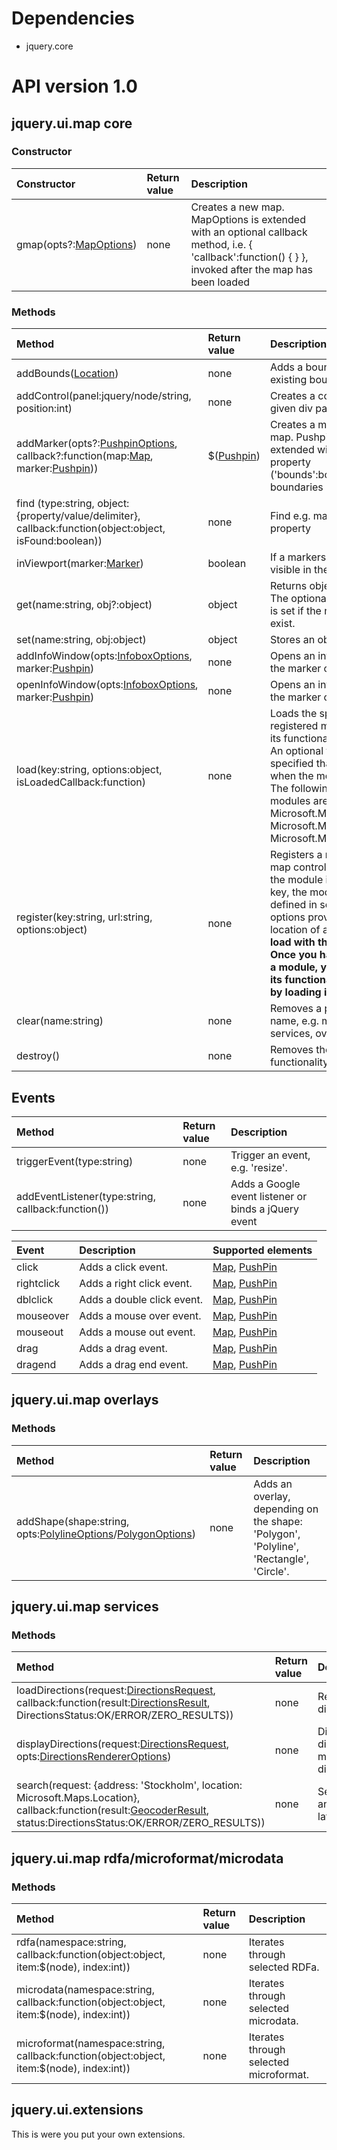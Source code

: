 # Dependencies #

  * jquery.core

# API version 1.0 #

## jquery.ui.map core ##

### Constructor ###

| **Constructor** | **Return value** | **Description** |
|:----------------|:-----------------|:----------------|
| gmap(opts?:[MapOptions](http://msdn.microsoft.com/en-us/library/gg427603.aspx)) | none             | Creates a new map. MapOptions is extended with an optional callback method, i.e. { 'callback':function() { } }, invoked after the map has been loaded |

### Methods ###

| **Method** | **Return value** | **Description** |
|:-----------|:-----------------|:----------------|
| addBounds([Location](http://msdn.microsoft.com/en-us/library/gg427612.aspx)) | none             | Adds a bound to the existing boundaries. |
| addControl(panel:jquery/node/string, position:int) | none             | Creates a control from the given div panel on the map. |
| addMarker(opts?:[PushpinOptions](http://msdn.microsoft.com/en-us/library/gg427629.aspx), callback?:function(map:[Map](http://msdn.microsoft.com/en-us/library/gg427609.aspx), marker:[Pushpin](http://msdn.microsoft.com/en-us/library/gg427615.aspx))) | $([Pushpin](http://msdn.microsoft.com/en-us/library/gg427615.aspx))  | Creates a marker on the map. PushpinOptions is extended with a bounds property ('bounds':boolean) to add boundaries  |
| find (type:string, object:{property/value/delimiter}, callback:function(object:object, isFound:boolean)) | none             | Find e.g. marker(s) by property |
| inViewport(marker:[Marker](http://code.google.com/intl/sv-SE/apis/maps/documentation/javascript/reference.html#Marker)) | boolean          | If a markers LatLng is visible in the viewport |
| get(name:string, obj?:object) | object           | Returns object by name. The optional obj parameter is set if the name does not exist.  |
| set(name:string, obj:object) | object           | Stores an object by name |
| addInfoWindow(opts:[InfoboxOptions](http://msdn.microsoft.com/en-us/library/gg675210.aspx), marker:[Pushpin](http://msdn.microsoft.com/en-us/library/gg427615.aspx)) | none             | Opens an info box bound to the marker on the map. |
| openInfoWindow(opts:[InfoboxOptions](http://msdn.microsoft.com/en-us/library/gg675210.aspx), marker:[Pushpin](http://msdn.microsoft.com/en-us/library/gg427615.aspx)) | none             | Opens an info box bound to the marker on the map. |
| load(key:string, options:object, isLoadedCallback:function) | none             | Loads the specified registered module, making its functionality available. An optional function can be specified that is called when the module is loaded. The following Bing Maps modules are available: Microsoft.Maps.Directions, Microsoft.Maps.Traffic, Microsoft.Maps.VenueMaps |
| register(key:string, url:string, options:object) | none             | Registers a module with the map control. The name of the module is specified in key, the module script is defined in scriptUrl, and the options provides the location of a **.css file to load with the module. Once you have registered a module, you can make its functionality available by loading it using load.**|
| clear(name:string) | none             | Removes a property list by name, e.g. markers, services, overlays |
| destroy()  | none             | Removes the map functionality. |

## Events ##

| **Method** | **Return value** | **Description** |
|:-----------|:-----------------|:----------------|
| triggerEvent(type:string) | none             | Trigger an event, e.g. 'resize'. |
| addEventListener(type:string, callback:function()) | none             | Adds a Google event listener or binds a jQuery event|

| **Event** | **Description** | **Supported elements** |
|:----------|:----------------|:-----------------------|
| click     | Adds a click event. | [Map](http://msdn.microsoft.com/en-us/library/gg427609.aspx), [PushPin](http://msdn.microsoft.com/en-us/library/gg427615.aspx)|
| rightclick | Adds a right click event. | [Map](http://msdn.microsoft.com/en-us/library/gg427609.aspx), [PushPin](http://msdn.microsoft.com/en-us/library/gg427615.aspx)|
| dblclick  | Adds a double click event. | [Map](http://msdn.microsoft.com/en-us/library/gg427609.aspx), [PushPin](http://msdn.microsoft.com/en-us/library/gg427615.aspx)|
| mouseover | Adds a mouse over event. | [Map](http://msdn.microsoft.com/en-us/library/gg427609.aspx), [PushPin](http://msdn.microsoft.com/en-us/library/gg427615.aspx)|
| mouseout  | Adds a mouse out event. | [Map](http://msdn.microsoft.com/en-us/library/gg427609.aspx), [PushPin](http://msdn.microsoft.com/en-us/library/gg427615.aspx)|
| drag      | Adds a drag event. | [Map](http://msdn.microsoft.com/en-us/library/gg427609.aspx), [PushPin](http://msdn.microsoft.com/en-us/library/gg427615.aspx)|
| dragend   | Adds a drag end event. | [Map](http://msdn.microsoft.com/en-us/library/gg427609.aspx), [PushPin](http://msdn.microsoft.com/en-us/library/gg427615.aspx)|

## jquery.ui.map overlays ##

### Methods ###

| **Method** | **Return value** | **Description** |
|:-----------|:-----------------|:----------------|
| addShape(shape:string, opts:[PolylineOptions](http://msdn.microsoft.com/en-us/library/gg427595.aspx)/[PolygonOptions](http://msdn.microsoft.com/en-us/library/gg427596.aspx)) | none             | Adds an overlay, depending on the shape: 'Polygon', 'Polyline', 'Rectangle', 'Circle'. |

## jquery.ui.map services ##

### Methods ###

| **Method** | **Return value** | **Description** |
|:-----------|:-----------------|:----------------|
| loadDirections(request:[DirectionsRequest](http://msdn.microsoft.com/en-us/library/hh312839.aspx), callback:function(result:[DirectionsResult](http://msdn.microsoft.com/en-us/library/gg636957.aspx), DirectionsStatus:OK/ERROR/ZERO\_RESULTS)) | none             | Returns directions. |
| displayDirections(request:[DirectionsRequest](http://msdn.microsoft.com/en-us/library/hh312839.aspx), opts:[DirectionsRendererOptions](http://msdn.microsoft.com/en-us/library/hh312832.aspx)) | none             | Displays directions on the map and/or in a div panel. |
| search(request: {address: 'Stockholm', location: Microsoft.Maps.Location}, callback:function(result:[GeocoderResult](http://msdn.microsoft.com/en-us/library/ff701714.aspx), status:DirectionsStatus:OK/ERROR/ZERO\_RESULTS)) | none             | Search addresses and latitude/longitude. |

## jquery.ui.map rdfa/microformat/microdata ##

### Methods ###

| **Method** | **Return value** | **Description** |
|:-----------|:-----------------|:----------------|
| rdfa(namespace:string, callback:function(object:object, item:$(node), index:int)) | none             | Iterates through selected RDFa. |
| microdata(namespace:string, callback:function(object:object, item:$(node), index:int)) | none             | Iterates through selected microdata. |
| microformat(namespace:string, callback:function(object:object, item:$(node), index:int)) | none             | Iterates through selected microformat. |

## jquery.ui.extensions ##

This is were you put your own extensions.